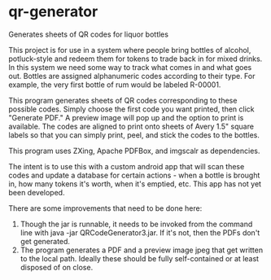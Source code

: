 # qr-generator
Generates sheets of QR codes for liquor bottles

This project is for use in a system where people bring bottles of alcohol, potluck-style and redeem them for tokens to trade back in for mixed drinks.
In this system we need some way to track what comes in and what goes out. Bottles are assigned alphanumeric codes according to their type. For example, the very first bottle of rum would be labeled R-00001.

This program generates sheets of QR codes corresponding to these possible codes. Simply choose the first code you want printed, then click "Generate PDF." A preview image will pop up and the option to print is available. The codes are aligned to print onto sheets of Avery 1.5" square labels so that you can simply print, peel, and stick the codes to the bottles.

This program uses ZXing, Apache PDFBox, and imgscalr as dependencies.

The intent is to use this with a custom android app that will scan these codes and update a database for certain actions - when a bottle is brought in, how many tokens it's worth, when it's emptied, etc. This app has not yet been developed.

There are some improvements that need to be done here: 
1. Though the jar is runnable, it needs to be invoked from the command line with java -jar QRCodeGenerator3.jar. If it's not, then the PDFs don't get generated.
2. The program generates a PDF and a preview image jpeg that get written to the local path. Ideally these should be fully self-contained or at least disposed of on close.

